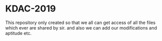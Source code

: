 # KDAC-2019

This repository only created so that we all can get access of all the files which ever are shared by sir. and also we can add our modifications and aptitude etc.
